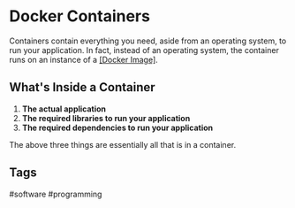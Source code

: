 # Docker Containers

Containers contain everything you need, aside from an operating system, to run your application. In fact, instead of an operating system, the container runs on an instance of a [\[Docker Image\]](../202204302243).  

## What's Inside a Container
1. **The actual application**
2. **The required libraries to run your application**
3. **The required dependencies to run your application**

The above three things are essentially all that is in a container.


## Tags
#software #programming
